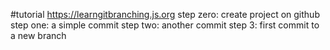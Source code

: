 #tutorial
https://learngitbranching.js.org
step zero: create project on github 
step one: a simple commit
step two: another commit
step 3: first commit to a new branch
